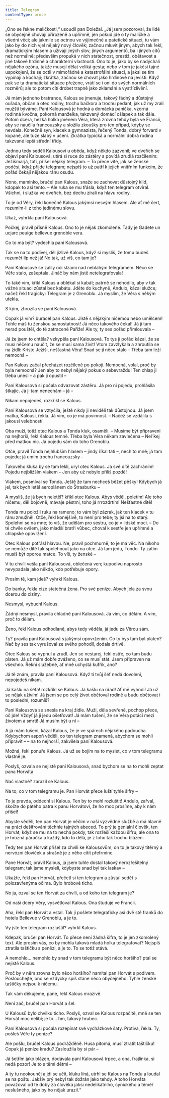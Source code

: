```yaml
---
title: Telegram
contentType: prose
---
```


<section>

„Ono se řekne maličkosti,“ usoudil pan Doležal. „Já jsem pozoroval, že lidé se obyčejně chovají přirozeně a upřímně, jen pokud jde o ty maličké a všední věci; ale jakmile se octnou ve výjimečné a patetické situaci, tu vám jako by do nich vjel nějaký nový člověk; začnou mluvit jiným, abych tak řekl, dramatickým hlasem a užívají jiných slov, jiných argumentů, ba i jiných citů než normálně; především propuká v nich statečnost, prestiž, obětavost a jiné takové hrdinné a charakterní vlastnosti. Ono to je, jako by se nadýchali nějakého ozónu, takže musejí dělat veliká gesta; nebo v tom je jakési tajné uspokojení, že se octli v mimořádné a katastrofální situaci, a jaksi se tím vypínají a kochají; zkrátka, začnou se chovat jako hrdinové na jevišti. Když pak se ta dramatická situace přežene, vrátí se i oni do svých normálních rozměrů; ale to potom cítí drobet trapně jako zklamání a vystřízlivění.

Já mám jednoho bratrance, Kalous se jmenuje, takový řádný a důstojný ouřada, občan a otec rodiny, trochu bačkora a trochu pedant, jak už my zralí mužští býváme. Paní Kalousová je hodná a domácká panička, vzorná rodinná kvočna, pokorná manželka, takzvaný domácí ošlapek a tak dále. Potom dcera, hezká holka jménem Věra, která zrovna tehdy byla ve Francii, aby se naučila francouzsky a složila zkoušky pro ten případ, kdyby se nevdala. Konečně syn, klacek a gymnazista, řečený Tonda, dobrý forvard v kopané, ale tuze slabý v učení. Zkrátka typická a normální dobrá rodina takzvané lepší střední třídy.

Jednou tedy seděli Kalousovi u oběda, když někdo zazvonil; ve dveřích se objeví paní Kalousová, utírá si ruce do zástěry a povídá zrudlá rozčilením: Ježíšmarjá, tati, přišel nějaký telegram. – To přece víte, jak se ženské poděsí, když přijde telegram; nejspíš to už patří k jejich vnitřním funkcím, že pořád čekají nějakou ránu osudu.

Nono, maminko, bručel pan Kalous, snaže se zachovat důstojný klid, kdopak to asi tento. – Ale ruka se mu třásla, když ten telegram otvíral. Všichni, i služka ve dveřích, bez dechu zírali na hlavu rodiny.

To je od Věry, řekl konečně Kalous jakýmsi nesvým hlasem. Ale ať mě čert, rozumím-li z toho jedinému slovu.

Ukaž, vyhrkla paní Kalousová.

Počkej, pravil přísně Kalous. Ono to je nějak zkomolené. Tady je Gadete un ucjarc peuige bellevue grenoble vera.

Co to má být? vydechla paní Kalousová.

Tak se na to podívej, děl jízlivě Kalous, když si myslíš, že tomu budeš rozumět líp než já! No tak, už víš, co tam je?

Paní Kalousové se zalily oči slzami nad neblahým telegramem. Něco se Věře stalo, zašeptala. Jináč by nám jistě netelegrafovala!

To také vím, křikl Kalous a oblékal si kabát; patrně se nehodilo, aby v tak vážné situaci zůstal bez kabátu. Jděte do kuchyně, Andulo, kázal služce; načež řekl tragicky: Telegram je z Grenoblu. Já myslím, že Věra s někým utekla.

S kým, zhrozila se paní Kalousová.

Copak já vím? burácel pan Kalous. Jistě s nějakým ničemou nebo umělcem! Tohle máš tu ženskou samostatnost! Já něco takového čekal! Já ji tam nerad pouštěl, do té zatracené Paříže! Ale ty, ty ses pořád přimlouvala –

Já že jsem to chtěla? vzkypěla paní Kalousová. To tys jí pořád kázal, že se musí něčemu naučit, že se musí sama živit! Vtom zavzlykala a zhroutila se na židli: Kriste Ježíši, nešťastná Věra! Snad se jí něco stalo – Třeba tam leží nemocná –

Pan Kalous začal přecházet rozčileně po pokoji. Nemocná, volal, proč by byla nemocná? Jen aby to nebyl nějaký pokus o sebevraždu! Ten chlap ji třeba unesl – a pak ji opustil –

Paní Kalousová si počala odvazovat zástěru. Já pro ni pojedu, prohlásila štkajíc. Já ji tam nenechám – já –

Nikam nepojedeš, rozkřikl se Kalous.

Paní Kalousová se vztyčila; ještě nikdy ji neviděli tak důstojnou. Já jsem matka, Kalousi, řekla. Já vím, co je má povinnost. – Načež se vzdálila s jakousi velebností.

Oba muži, totiž otec Kalous a Tonda kluk, osaměli. – Musíme být připraveni na nejhorší, řekl Kalous temně. Třeba byla Věra někam zavlečena – Neříkej před matkou nic. Já pojedu sám do toho Grenoblu.

Otče, pravil Tonda nejhlubším hlasem – jindy říkal tati –, nech to mně; já tam pojedu; já umím trochu francouzsky –

Takového kluka by se tam lekli, uryl otec Kalous. Já své dítě zachráním! Pojedu nejbližším vlakem – Jen aby už nebylo příliš pozdě!

Vlakem, posmíval se Tonda. Ještě že tam nechceš běžet pěšky! Kdybych já jel, tak bych letěl aeroplánem do Štrasburku –

A myslíš, že já bych neletěl? křikl otec Kalous. Abys věděl, poletím! Ale toho ničemu, děl bojovně, mávaje pěstmi, toho já rrrozdrtím! Nešťastné dítě!

Tonda mu položil ruku na rameno; to vám byl zázrak, jak ten klacek v tu ránu zmužněl. Otče, řekl konejšivě, to není pro tebe; ty jsi na to starý. Spolehni se na mne; to víš, že udělám pro sestru, co je v lidské moci. – Do té chvíle ovšem, jako mladší bratři vůbec, choval k sestře jen upřímné a chlapské opovržení.

Otec Kalous potřásl hlavou. Ne, pravil pochmurně, to je má věc. Na nikoho se nemůže dítě tak spolehnout jako na otce. Já tam jedu, Tondo. Ty zatím musíš být oporou matce. To víš, ty ženské –

V tu chvíli vešla paní Kalousová, oblečená ven; kupodivu naprosto nevypadala jako někdo, kdo potřebuje opory.

Prosím tě, kam jdeš? vyhrkl Kalous.

Do banky, řekla cize statečná žena. Pro své peníze. Abych jela za svou dcerou do ciziny.

Nesmysl, vybuchl Kalous.

Žádný nesmysl, pravila chladně paní Kalousová. Já vím, co dělám. A vím, proč to dělám.

Ženo, řekl Kalous odhodlaně, abys tedy věděla, já jedu za Věrou sám.

Ty? pravila paní Kalousová s jakýmsi opovržením. Co ty bys tam byl platen? Nač by ses tak vyrušoval ze svého pohodlí, dodala drtivě.

Otec Kalous se vypnul a zrudl. Jen se nestarej, řekl ostře, co tam budu platen. Já už mám dobře zváženo, co se musí stát. Jsem připraven na všechno. Řekni služebné, ať mně uchystá kufřík, ano?

Já tě znám, pravila paní Kalousová. Když ti tvůj šéf nedá dovolení, nepojedeš nikam.

Já kašlu na šéfa! rozkřikl se Kalous. Já kašlu na úřad! Ať mě vyhodí! Já už se nějak uživím! Já jsem se po celý život obětoval rodině a budu obětovat i to poslední, rozumíš?

Paní Kalousová se snesla na kraj židle. Muži, děla sevřeně, pochop přece, oč jde! Vždyť já ji jedu ošetřovat! Já mám tušení, že se Věra potácí mezi životem a smrtí! Já musím být u ní –

A já mám tušení, kázal Kalous, že je ve spárech nějakého padoucha. Kdybychom aspoň věděli, co ten telegram znamená, abychom se mohli připravit – – na to nejhorší, zakvílela paní Kalousová.

Možná, řekl ponuře Kalous. Já už se bojím na to myslet, co v tom telegramu vlastně je.

Poslyš, ozvala se nejistě paní Kalousová, snad bychom se na to mohli zeptat pana Horváta.

Nač vlastně? zarazil se Kalous.

Na to, co v tom telegramu je. Pan Horvát přece luští tyhle šifry –

To je pravda, oddechl si Kalous. Ten by to mohl rozluštit! Andulo, zařval, skočte do pátého patra k panu Horvátovi, že ho moc prosíme, aby k nám přišel!

Abyste věděli, ten pan Horvát je něčím v naší výzvědné službě a má hlavně na práci dešifrování těchhle tajných abeced. To prý je geniální člověk, ten Horvát; když se mu na to nechá pokdy, tak rozřeší každou šifru; ale ona to je hrozná páračka a každý, kdo to dělá, je z toho tak trochu blázen.

Tedy ten pan Horvát přišel za chvíli ke Kalousovům; on to je takový titěrný a nervózní človíček a strašně je z něho cítit pfefrminc.

Pane Horvát, pravil Kalous, já jsem tuhle dostal takový nerozřešitelný telegram; tak jsme mysleli, kdybyste snad byl tak laskav –

Ukažte, řekl pan Horvát, přečetl si ten telegram a zůstal sedět s polozavřenýma očima. Bylo hrobové ticho.

No ja, ozval se ten Horvát za chvíli, a od koho ten telegram je?

Od naší dcery Věry, vysvětloval Kalous. Ona študuje ve Francii.

Aha, řekl pan Horvát a vstal. Tak jí pošlete telegraficky asi dvě stě franků do hotelu Bellevue v Grenoblu, a je to.

Vy jste ten telegram rozluštil? vyhrkl Kalous.

Kdepak, bručel pan Horvát. To přece není žádná šifra, to je jen zkomolený text. Ale prosím vás, co by mohla taková mladá holka telegrafovat? Nejspíš ztratila taštičku s penězi, a je to. To se totiž stává.

A nemohlo… nemohlo by snad v tom telegramu být něco horšího? ptal se nejistě Kalous.

Proč by v něm zrovna bylo něco horšího? namítal pan Horvát s podivem. Poslouchejte, ono se vždycky spíš stane něco obyčejného. Tyhle ženské taštičky nejsou k ničemu.

Tak vám děkujeme, pane, řekl Kalous mrazivě.

Není zač, bručel pan Horvát a šel.

U Kalousů bylo chvilku ticho. Poslyš, ozval se Kalous rozpačitě, mně se ten Horvát moc nelíbí; je to… hm, takový hrubec.

Paní Kalousová si počala rozepínat své vycházkové šaty. Protiva, řekla. Ty, pošleš Věře ty peníze?

Ale pošlu, bručel Kalous podrážděně. Husa pitomá, musí ztratit taštičku! Copak já peníze kradu? Zasloužila by si pár –

Já šetřím jako blázen, dodávala paní Kalousová trpce, a ona, frajlinka, si nedá pozor! Je to s těmi dětmi –

A ty tu neokouněj a jdi se učit, kluku líná, utrhl se Kalous na Tondu a loudal se na poštu. Jakživ prý nebyl tak dožrán jako tehdy. A toho Horváta považoval od té doby za člověka jaksi nedelikátního, cynického a téměř neslušného, jako by ho nějak urazil.“

</section>

[^1]: Glochidy/glochidie (řec.) – ostnaté chlupy kaktusovitých rostlin. _Pozn. red._

[^2]: Kontor/kontoár (franc.) – kancelář (účtárna, písárna). _Pozn. red._

[^3]: Ramšl – hazardní karetní hra. _Pozn. red._

[^4]: Neppr (něm.) – podvodník, prodavač bezcenného zboží. _Pozn. red._

[^5]: Šartéka – bezcenná kniha. _Pozn. red._

[^6]: Termit (řec.) – druh zápalné směsi. _Pozn. red._

[^7]: Kaliko (podle ind. města Calicut) – řidší bavlněná tkanina. _Pozn. red._

[^8]: Pakeboty – poštovní, obchodní lodě. _Pozn. red._

[^9]: Renitenti – vzpurní lidé. _Pozn. red._

[^10]: Acta sanctorum – (dosl. činy svatých) – edice životopisů svatých. _Pozn. red._

[^11]: Bollandisté – vydavatelé těchto životopisů (podle jezuity Jeana Bollanda, který Acta sanctorum v r. 1643 založil). _Pozn. red._

[^12]: Frontdiensttauglich! Sofort einrücken! (něm.) – Schopen služby na frontě! Ihned narukovat! _Pozn. red._

[^13]: Tauglich (něm.) – schopný (vojenské služby). _Pozn. red._

[^14]: Einbeinig (něm.) – jednonohý. _Pozn. red._

[^15]: Sacramentum sanctae confessionis (lat.) – svátost svaté zpovědi. _Pozn. red._

[^16]: Kontrfej – podobizna, zde obličej. _Pozn. red._

[^17]: N – zkratka pro zánět ledvin (nefritida). _Pozn. red._

[^18]: Em O – morfium. _Pozn. red._

[^19]: In carcere et catenis (lat.) – ve vězení a řetězech. _Pozn. red._

[^20]: Dolus (lat.) – zlý úmysl. _Pozn. red._

[^21]: In re (lat.) – ve věci. _Pozn. red._

[^22]: Šmízo – nekvalitní zboží, aušus. _Pozn. red._

[^23]: Straits Settlements – skupina britských kolonií v jihovýchodní Asii. _Pozn. red._

